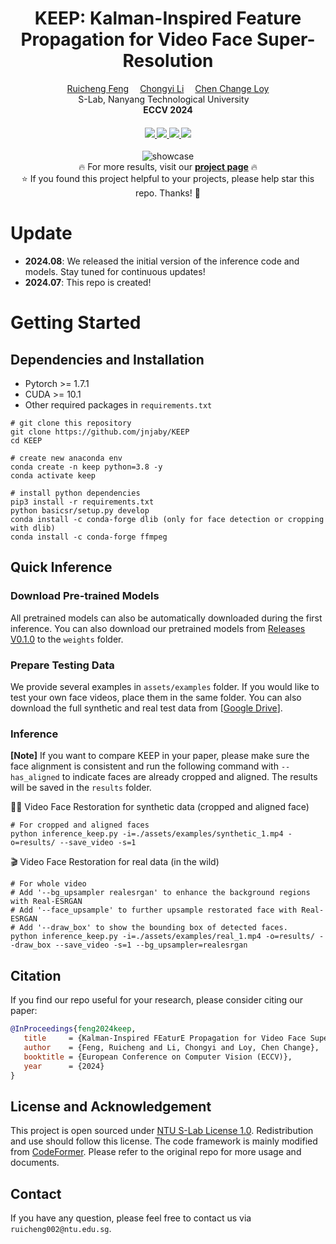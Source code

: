 <div align="center">

<h1>KEEP: Kalman-Inspired Feature Propagation for Video Face Super-Resolution</h1>
<div>
    <a href='https://jnjaby.github.io/' target='_blank'>Ruicheng Feng</a>&emsp;
    <a href='https://li-chongyi.github.io/' target='_blank'>Chongyi Li</a>&emsp;
    <a href='https://www.mmlab-ntu.com/person/ccloy/' target='_blank'>Chen Change Loy</a>
</div>
<div>
    S-Lab, Nanyang Technological University&emsp; 
</div>

<div>
    <strong>ECCV 2024</strong>
</div>

<div>
    <h4 align="center">
        <a href="https://arxiv.org/abs/2408.05205" target='_blank'>
        <img src="https://img.shields.io/badge/arXiv-KEEP-b31b1b.svg">
        </a>
        <a href="https://jnjaby.github.io/projects/KEEP/" target='_blank'>
        <img src="https://img.shields.io/badge/🐳-Project%20Page-blue">
        </a>
        <a href="https://www.youtube.com/watch?v=Qr0cseESPqM/" target='_blank'>
        <img src="https://img.shields.io/badge/Demo%20Video-%23FF0000.svg?logo=YouTube&logoColor=white">
        <a href="https://github.com/jnjaby/KEEP/"><img src="https://img.shields.io/github/stars/jnjaby/KEEP">
        </a>
        </a>
    </h4>
</div>


<p align="center">
  <img src="./assets/images/KEEP_showcase.gif" alt="showcase">
  <br>
  🔥 For more results, visit our <a href="https://jnjaby.github.io/projects/KEEP/"><strong>project page</strong></a> 🔥
  <br>
  ⭐ If you found this project helpful to your projects, please help star this repo. Thanks! 🤗
</p>

</div>


# Update
- **2024.08**: We released the initial version of the inference code and models. Stay tuned for continuous updates!
- **2024.07**: This repo is created!


# Getting Started

## Dependencies and Installation

- Pytorch >= 1.7.1
- CUDA >= 10.1
- Other required packages in `requirements.txt`
```
# git clone this repository
git clone https://github.com/jnjaby/KEEP
cd KEEP

# create new anaconda env
conda create -n keep python=3.8 -y
conda activate keep

# install python dependencies
pip3 install -r requirements.txt
python basicsr/setup.py develop
conda install -c conda-forge dlib (only for face detection or cropping with dlib)
conda install -c conda-forge ffmpeg
```

## Quick Inference

### Download Pre-trained Models
All pretrained models can also be automatically downloaded during the first inference.
You can also download our pretrained models from [Releases V0.1.0](https://github.com/jnjaby/KEEP/releases/tag/v0.1.0) to the `weights` folder.


### Prepare Testing Data
We provide several examples in `assets/examples` folder. If you would like to test your own face videos, place them in the same folder.
You can also download the full synthetic and real test data from [[Google Drive](https://drive.google.com/drive/folders/16yqGKQnjCzrdVK_SQSzFhULEfhSxMUH_?usp=sharing)].



### Inference
**[Note]** If you want to compare KEEP in your paper, please make sure the face alignment is consistent and run the following command with `--has_aligned` to indicate faces are already cropped and aligned. The results will be saved in the `results` folder.


🧑🏻 Video Face Restoration for synthetic data (cropped and aligned face)
```
# For cropped and aligned faces
python inference_keep.py -i=./assets/examples/synthetic_1.mp4 -o=results/ --save_video -s=1
```

🎬 Video Face Restoration for real data (in the wild)
```
# For whole video
# Add '--bg_upsampler realesrgan' to enhance the background regions with Real-ESRGAN
# Add '--face_upsample' to further upsample restorated face with Real-ESRGAN
# Add '--draw_box' to show the bounding box of detected faces.
python inference_keep.py -i=./assets/examples/real_1.mp4 -o=results/ --draw_box --save_video -s=1 --bg_upsampler=realesrgan
```


## Citation

   If you find our repo useful for your research, please consider citing our paper:

   ```bibtex
@InProceedings{feng2024keep,
      title     = {Kalman-Inspired FEaturE Propagation for Video Face Super-Resolution},
      author    = {Feng, Ruicheng and Li, Chongyi and Loy, Chen Change},
      booktitle = {European Conference on Computer Vision (ECCV)},
      year      = {2024}
}
   ```


## License and Acknowledgement

This project is open sourced under [NTU S-Lab License 1.0](https://github.com/jnjaby/KEEP/blob/main/LICENSE). Redistribution and use should follow this license.
The code framework is mainly modified from [CodeFormer](https://github.com/sczhou/CodeFormer/). Please refer to the original repo for more usage and documents.


## Contact

If you have any question, please feel free to contact us via `ruicheng002@ntu.edu.sg`.